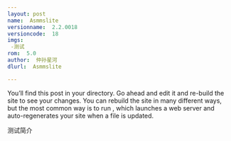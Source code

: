```yaml
---
layout: post
name:  Asmmslite
versionname:  2.2.0018
versioncode:  18
imgs:  
 -测试
rom:  5.0
author:  仲孙星河
dlurl:  Asmmslite

---
```

You’ll find this post in your directory. Go ahead and edit it and re-build the site to see your changes. You can rebuild the site in many different ways, but the most common way is to run , which launches a web server and auto-regenerates your site when a file is updated.

测试简介

